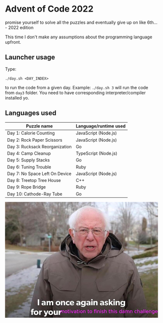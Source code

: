 # Advent of Code 2022

promise yourself to solve all the puzzles and eventually give up on like 6th... - 2022 edition

This time I don't make any assumptions about the programming language upfront.

## Launcher usage

Type:

```
./day.sh <DAY_INDEX>
```

to run the code from a given day. Example: `./day.sh 3` will run the code from `day3` folder. You need to have corresponding interpreter/compiler installed yo.

## Languages used


| Puzzle name | Language/runtime used |
| ------------- | ------------- |
| Day 1: Calorie Counting  | JavaScript (Node.js) |
| Day 2: Rock Paper Scissors  | JavaScript (Node.js) |
| Day 3: Rucksack Reorganization  | Go |
| Day 4: Camp Cleanup  | TypeScript (Node.js) |
| Day 5: Supply Stacks  | Go |
| Day 6: Tuning Trouble  | Ruby |
| Day 7: No Space Left On Device | JavaScript (Node.js) |
| Day 8: Treetop Tree House | C++ |
| Day 9: Rope Bridge | Ruby |
| Day 10: Cathode-Ray Tube | Go |

![Bernie Sanders meme](bernie.png)

